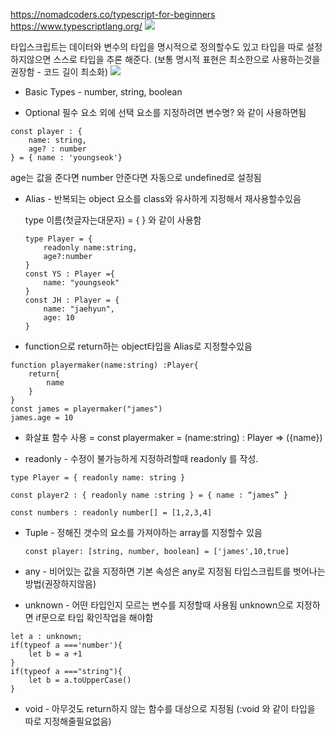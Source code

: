 https://nomadcoders.co/typescript-for-beginners
https://www.typescriptlang.org/
<img src="https://upload.wikimedia.org/wikipedia/commons/thumb/4/4c/Typescript_logo_2020.svg/440px-Typescript_logo_2020.svg.png">

타입스크립트는 데이터와 변수의 타입을 명시적으로 정의할수도 있고 타입을 따로 설정하지않으면 스스로 타입을 추론 해준다.  (보통 명시적 표현은 최소한으로 사용하는것을 권장함 - 코드 길이 최소화)
![](https://velog.velcdn.com/images/evelo/post/419fde97-1bb8-4dcc-8563-ec4534069b9e/image.png)


- Basic Types - number, string, boolean

- Optional
필수 요소 외에 선택 요소를 지정하려면 변수명? 와 같이 사용하면됨

```tsx
const player : {
	name: string,
	age? : number
} = { name : 'youngseok'}
```
age는 값을 준다면 number 안준다면 자동으로 undefined로 설정됨


- Alias  - 반복되는 object 요소를 class와 유사하게 지정해서 재사용할수있음

    type 이름(첫글자는대문자) = { } 와 같이 사용함

    ```tsx
    type Player = {
        readonly name:string,
        age?:number
    }
    const YS : Player ={
        name: "youngseok"
    }
    const JH : Player = {
        name: "jaehyun",
        age: 10
    }
    ```

- function으로 return하는 object타입을 Alias로 지정할수있음

```tsx
function playermaker(name:string) :Player{
    return{
        name
    }
}
const james = playermaker("james")
james.age = 10
```

- 화살표 함수 사용 =  const playermaker = (name:string) : Player ⇒ ({name})

- readonly - 수정이 불가능하게 지정하려할때 readonly 를 작성.

```tsx
type Player = { readonly name: string }

const player2 : { readonly name :string } = { name : “james” }

const numbers : readonly number[] = [1,2,3,4]
```
- Tuple - 정해진 갯수의 요소를 가져야하는 array를 지정할수 있음

    ```tsx
    const player: [string, number, boolean] = ['james',10,true]
    ```

- any - 비어있는 값을 지정하면 기본 속성은 any로 지정됨  타입스크립트를 벗어나는 방법(권장하지않음)

- unknown - 어떤 타입인지 모르는 변수를 지정할때 사용됨 unknown으로 지정하면 if문으로 타입 확인작업을 해야함

```tsx
let a : unknown;
if(typeof a ==='number'){
    let b = a +1
}
if(typeof a ==="string"){
    let b = a.toUpperCase()
}
```

- void - 아무것도 return하지 않는 함수를 대상으로 지정됨 (:void 와 같이 타입을 따로 지정해줄필요없음)